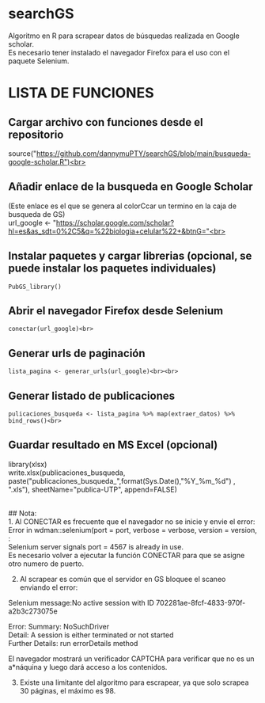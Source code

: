 # searchGS
Algoritmo en R para scrapear datos de búsquedas realizada en Google scholar.<br>
Es necesario tener instalado el navegador Firefox para el uso con el paquete Selenium. <br>

# LISTA DE FUNCIONES  <br>

## Cargar archivo con funciones desde el repositorio <br>
source("https://github.com/dannymuPTY/searchGS/blob/main/busqueda-google-scholar.R")<br>

## Añadir enlace de la busqueda en Google Scholar <br>
(Este enlace es el que se genera al colorCcar un termino en la caja de busqueda de GS)<br>
url_google <- "https://scholar.google.com/scholar?hl=es&as_sdt=0%2C5&q=%22biologia+celular%22+&btnG="<br>

## Instalar paquetes y cargar librerias (opcional, se puede instalar los paquetes individuales)<br>
    PubGS_library()
  
## Abrir el navegador Firefox desde Selenium <br>
	conectar(url_google)<br>

## Generar urls de paginación<br>
	lista_pagina <- generar_urls(url_google)<br><br>

## Generar listado de publicaciones<br>
	pulicaciones_busqueda <- lista_pagina %>% map(extraer_datos) %>% bind_rows()<br>

## Guardar resultado en MS Excel (opcional)<br>
library(xlsx) <br>
write.xlsx(publicaciones_busqueda, paste("publicaciones_busqueda_",format(Sys.Date(),"%Y_%m_%d") , ".xls"),
           sheetName="publica-UTP", append=FALSE) <br>

<br>
## Nota: <br>
1. Al CONECTAR es frecuente que el navegador no se inicie y envie el error: <br>
Error in wdman::selenium(port = port, verbose = verbose, version = version,  :  <br>
  Selenium server signals port = 4567 is already in use.  <br>
  Es necesario volver a ejecutar la función  CONECTAR para que se asigne otro numero de puerto. <br>
  
 2. Al scrapear es común que el servidor en GS bloquee el scaneo enviando el error:<br>

Selenium message:No active session with ID 702281ae-8fcf-4833-970f-a2b3c273075e <br>

Error: 	 Summary: NoSuchDriver <br>
 	 Detail: A session is either terminated or not started <br>
	 Further Details: run errorDetails method <br>
     
 El navegador mostrará un verificador CAPTCHA para verificar que no es un a*náquina y luego dará acceso a los contenidos.
  
  3. Existe una limitante del algoritmo para escrapear, ya que solo scrapea 30 páginas, el máximo es 98.
